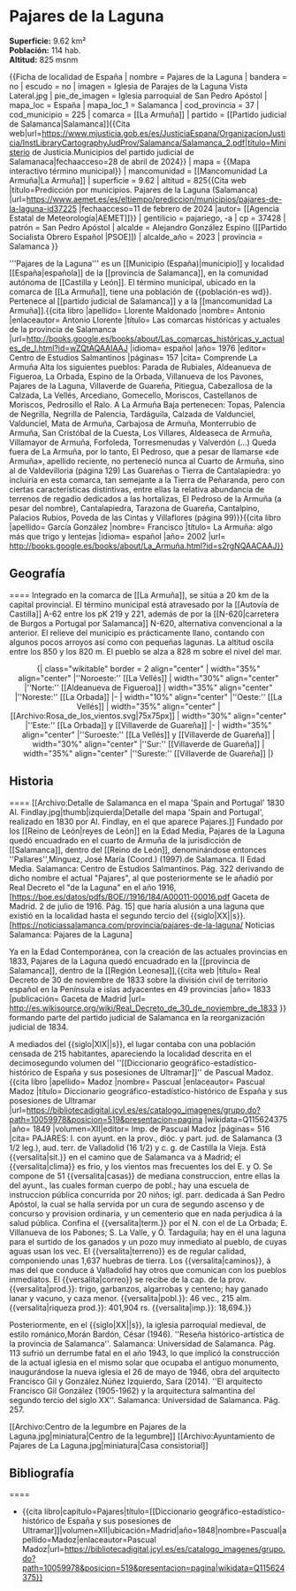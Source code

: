 # Pajares de la Laguna

**Superficie:** 9.62 km²  
**Población:** 114 hab.  
**Altitud:** 825 msnm  

{{Ficha de localidad de España
| nombre = Pajares de la Laguna
| bandera = no
| escudo = no
| imagen = Iglesia de Parajes de la Laguna Vista Lateral.jpg
| pie_de_imagen = Iglesia parroquial de San Pedro Apóstol
| mapa_loc = España
| mapa_loc_1 = Salamanca
| cod_provincia = 37
| cod_municipio = 225
| comarca = [[La Armuña]]
| partido = [[Partido judicial de Salamanca|Salamanca]]<ref name=mj>{{Cita web|url=https://www.mjusticia.gob.es/es/JusticiaEspana/OrganizacionJusticia/InstLibraryCartographyJudProv/Salamanca/Salamanca_2.pdf|título=Ministerio de Justicia.Municipios del partido judicial de Salamanaca|fechaacceso=28 de abril de 2024}}</ref>
| mapa = {{Mapa interactivo término municipal}}
| mancomunidad = [[Mancomunidad La Armuña|La Armuña]]
| superficie = 9.62
| altitud = 825<ref>{{Cita web |título=Predicción por municipios. Pajares de la Laguna (Salamanca) |url=https://www.aemet.es/es/eltiempo/prediccion/municipios/pajares-de-la-laguna-id37225 |fechaacceso=11 de febrero de 2024 |autor= [[Agencia Estatal de Meteorología|AEMET]]}}</ref>
| gentilicio = pajariego, -a
| cp = 37428
| patrón = San Pedro Apóstol
| alcalde = Alejandro González Espino ([[Partido Socialista Obrero Español |PSOE]])
| alcalde_año = 2023
| provincia = Salamanca
}}

'''Pajares de la Laguna''' es un [[Municipio (España)|municipio]] y localidad [[España|española]] de la [[provincia de Salamanca]], en la comunidad autónoma de [[Castilla y León]]. El término municipal, ubicado en la comarca de [[La Armuña]], tiene una población de {{población-es wd}}. Pertenece al [[partido judicial de Salamanca]] y a la [[mancomunidad La Armuña]].<ref>{{cita libro |apellido= Llorente Maldonado |nombre= Antonio |enlaceautor= Antonio Llorente |título= Las comarcas históricas y actuales de la provincia de Salamanca |url=http://books.google.es/books/about/Las_comarcas_históricas_y_actuales_de_l.html?id=wZQtAQAAIAAJ |idioma= español |año= 1976 |editor= Centro de Estudios Salmantinos |páginas= 157 |cita= Comprende La Armuña Alta los siguientes pueblos: Parada de Rubiales, Aldeanueva de Figueroa, La Orbada, Espino de la Orbada, Villanueva de los Pavones, Pajares de la Laguna, Villaverde de Guareña, Pitiegua, Cabezallosa de la Calzada, La Vellés, Arcediano, Gomecello, Moriscos, Castellanos de Moriscos, Pedrosillo el Ralo. A La Armuña Baja pertenecen: Topas, Palencia de Negrilla, Negrilla de Palencia, Tardáguila, Calzada de Valdunciel, Valdunciel, Mata de Armuña, Carbajosa de Armuña, Monterrubio de Armuña, San Cristóbal de la Cuesta, Los Villares, Aldeaseca de Armuña, Villamayor de Armuña, Forfoleda, Torresmenudas y Valverdón (...) Queda fuera de La Armuña, por lo tanto, El Pedroso, que a pesar de llamarse «de Armuña», apellido reciente, no perteneció nunca al Cuarto de Armuña, sino al de Valdevilloria (página 129) Las Guareñas o Tierra de Cantalapiedra: yo incluiría en esta comarca, tan semejante a la Tierra de Peñaranda, pero con ciertas características distintivas, entre ellas la relativa abundancia de terrenos de regadío dedicados a las hortalizas, El Pedroso de la Armuña (a pesar del nombre), Cantalapiedra, Tarazona de Guareña, Cantalpino, Palacios Rubios, Poveda de las Cintas y Villaflores (página 99)}}</ref><ref name=ref_duplicada_2>{{cita libro |apellido= García González |nombre= Francisco |título= La Armuña: algo más que trigo y lentejas |idioma= español |año= 2002 |url= http://books.google.es/books/about/La_Armuña.html?id=s2rgNQAACAAJ}}</ref>

## Geografía

====
Integrado en la comarca de [[La Armuña]], se sitúa a 20&nbsp;km de la capital provincial. El término municipal está atravesado por la [[Autovía de Castilla]] A-62 entre los pK 219 y 221, además de por la [[N-620|carretera de Burgos a Portugal por Salamanca]] N-620, alternativa convencional a la anterior. El relieve del municipio es prácticamente llano, contando con algunos pocos arroyos así como con pequeñas lagunas. La altitud oscila entre los 850 y los 820&nbsp;m. El pueblo se alza a 828&nbsp;m sobre el nivel del mar.

<center>
{| class="wikitable" border = 2 align="center"
| width="35%" align="center" |''Noroeste:'' [[La Vellés]]
| width="30%" align="center" |''Norte:'' [[Aldeanueva de Figueroa]]
| width="35%" align="center" |''Noreste:'' [[La Orbada]]
|-
| width="10%" align="center" |''Oeste:'' [[La Vellés]]
| width="35%" align="center" |[[Archivo:Rosa_de_los_vientos.svg|75x75px]]
| width="30%" align="center" |''Este:'' [[La Orbada]] y [[Villaverde de Guareña]]
|-
| width="35%" align="center" |''Suroeste:'' [[La Vellés]] y [[Villaverde de Guareña]]
| width="30%" align="center" |''Sur:'' [[Villaverde de Guareña]]
| width="35%" align="center" |''Sureste:'' [[Villaverde de Guareña]]
|}
</center>

## Historia

====
[[Archivo:Detalle de Salamanca en el mapa 'Spain and Portugal' 1830 Al. Findlay.jpg|thumb|izquierda|Detalle del mapa 'Spain and Portugal', realizado en 1830 por Al. Findlay, en el que aparece Pajares.]]
Fundado por los [[Reino de León|reyes de León]] en la Edad Media, Pajares de la Laguna quedó encuadrado en el cuarto de Armuña de la jurisdicción de [[Salamanca]], dentro del [[Reino de León]], denominándose entonces ''Pallares'',<ref>Mínguez, José María (Coord.) (1997).de Salamanca. II Edad Media. Salamanca: Centro de Estudios Salmantinos. Pág. 322</ref> derivando de dicho nombre el actual "Pajares", al que posteriormente se le añadió por Real Decreto el "de la Laguna" en el año 1916,<ref>[https://boe.es/datos/pdfs/BOE//1916/184/A00011-00016.pdf Gaceta de Madrid. 2 de julio de 1916. Pág. 15]</ref> que haría alusión a una laguna que existió en la localidad hasta el segundo tercio del {{siglo|XX||s}}.<ref name="Sin_nombre-1_51l-1">[https://noticiassalamanca.com/provincia/pajares-de-la-laguna/ Noticias Salamanca: Pajares de la Laguna]</ref>

Ya en la Edad Contemporánea, con la creación de las actuales provincias en 1833, Pajares de la Laguna quedó encuadrado en la [[provincia de Salamanca]], dentro de la [[Región Leonesa]],<ref>{{cita web |título= Real Decreto de 30 de noviembre de 1833 sobre la división civil de territorio español en la Península e islas adyacentes en 49 provincias |año= 1833 |publicación= Gaceta de Madrid |url= http://es.wikisource.org/wiki/Real_Decreto_de_30_de_noviembre_de_1833 }}</ref> formando parte del partido judicial de Salamanca en la reorganización judicial de 1834.

A mediados del {{siglo|XIX||s}}, el lugar contaba con una población censada de 215 habitantes, apareciendo la localidad descrita en el decimosegundo volumen del ''[[Diccionario geográfico-estadístico-histórico de España y sus posesiones de Ultramar]]'' de Pascual Madoz.<ref>{{cita libro |apellido= Madoz |nombre= Pascual |enlaceautor= Pascual Madoz |título= Diccionario geográfico-estadístico-histórico de España y sus posesiones de Ultramar |url=https://bibliotecadigital.jcyl.es/es/catalogo_imagenes/grupo.do?path=10059978&posicion=519&presentacion=pagina |wikidata=Q115624375 |año= 1849 |volumen=XII|editor= Imp. de Pascual Madoz |páginas= 516 |cita= PAJARES: l. con ayunt. en la prov., dióc. y part. jud. de Salamanca (3 1/2 leg.), aud. terr. de Valladolid (16 1/2) y c. g. de Castilla la Vieja. Está {{versalita|sit.}} en el camino que de Salamanca va á Madrid; el {{versalita|clima}} es frio, y los vientos mas frecuentes los del E. y O. Se compone de 51 {{versalita|casas}} de mediana construccion, entre ellas la del ayunt., las cuales forman cuerpo de pobl.; hay una escuela de instruccion pública concurrida por 20 niños; igl. parr. dedicada á San Pedro Apóstol, la cual se halla servida por un cura de segundo ascenso y de concurso y provision ordinaria, y un cementerio que en nada perjudica á la salud pública. Confina el {{versalita|term.}} por el N. con el de La Orbada; E. Villanueva de los Pabones; S. La Valle, y Ó. Tardaguila; hay en él una laguna para el surtido de los ganados y un pozo muy inmediato al pueblo, de cuyas aguas usan los vec. El {{versalita|terreno}} es de regular calidad, componiendo unas 1,637 huebras de tierra. Los {{versalita|caminos}}, á mas del que conduce á Valladolid hay otros que comunican con los pueblos inmediatos. El {{versalita|correo}} se recibe de la cap. de la prov. {{versalita|prod.}}: trigo, garbanzos, algarrobas y centeno; hay ganado lanar y vacuno, y caza menor. {{versalita|pobl.}}: 46 vec., 215 alm. {{versalita|riqueza prod.}}: 401,904 rs. {{versalita|imp.}}: 18,694.}}</ref>

Posteriormente, en el {{siglo|XX||s}}, la iglesia parroquial medieval, de estilo románico,<ref>Morán Bardón, César (1946). ''Reseña histórico-artística de la provincia de Salamanca''. Salamanca: Universidad de Salamanca. Pág. 113</ref> sufrió un derrumbe fatal en el año 1943, lo que implicó la construcción de la actual iglesia en el mismo solar que ocupaba el antiguo monumento, inaugurándose la nueva iglesia el 26 de mayo de 1946,<ref name="Sin_nombre-1_51l-1"/> obra del arquitecto Francisco Gil y González.<ref>Núñez Izquierdo, Sara (2014). ''El arquitecto Francisco Gil González (1905-1962) y la arquitectura salmantina del segundo tercio del siglo XX''. Salamanca: Universidad de Salamanca. Pág. 257.</ref>

[[Archivo:Centro de la legumbre en Pajares de la Laguna.jpg|miniatura|Centro de la legumbre]]
[[Archivo:Ayuntamiento de Pajares de La Laguna.jpg|miniatura|Casa consistorial]]

## Bibliografía

====
* {{cita libro|capítulo=Pajares|título=[[Diccionario geográfico-estadístico-histórico de España y sus posesiones de Ultramar]]|volumen=XII|ubicación=Madrid|año=1848|nombre=Pascual|apellido=Madoz|enlaceautor=Pascual Madoz|url=https://bibliotecadigital.jcyl.es/es/catalogo_imagenes/grupo.do?path=10059978&posicion=519&presentacion=pagina|wikidata=Q115624375}}